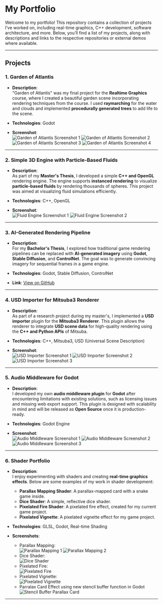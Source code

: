 # **My Portfolio**

Welcome to my portfolio! This repository contains a collection of projects I’ve worked on, including real-time graphics, C++ development, software architecture, and more. Below, you’ll find a list of my projects, along with descriptions and links to the respective repositories or external demos where available.

---

## **Projects**

### **1. Garden of Atlantis**  
- **Description**:  
  "Garden of Atlantis" was my final project for the **Realtime Graphics** course, where I created a beautiful garden scene incorporating rendering techniques from the course. I used **raymarching** for the water and clouds and implemented **procedurally generated trees** to add life to the scene.
  
- **Technologies**: Godot

- **Screenshot**:  
  ![Garden of Atlantis Screenshot 1](https://github.com/Joonnas/portfolio/blob/main/images/garden_of_atlantis/Atlantis_01.png)
  ![Garden of Atlantis Screenshot 2](https://github.com/Joonnas/portfolio/blob/main/images/garden_of_atlantis/Atlantis_02.png)
  ![Garden of Atlantis Screenshot 3](https://github.com/Joonnas/portfolio/blob/main/images/garden_of_atlantis/Atlantis_03.png)
  ![Garden of Atlantis Screenshot 4](https://github.com/Joonnas/portfolio/blob/main/images/garden_of_atlantis/Atlantis_04.png)

---

### **2. Simple 3D Engine with Particle-Based Fluids**  
- **Description**:  
  As part of my **Master's Thesis**, I developed a simple **C++ and OpenGL** rendering engine. The engine supports **instanced rendering** to visualize **particle-based fluids** by rendering thousands of spheres. This project was aimed at visualizing fluid simulations efficiently.

- **Technologies**: C++, OpenGL

- **Screenshot**:  
  ![Fluid Engine Screenshot 1](https://github.com/Joonnas/portfolio/blob/main/images/simple_3d_engine/Engine_01.png)
  ![Fluid Engine Screenshot 2](https://github.com/Joonnas/portfolio/blob/main/images/simple_3d_engine/Engine_02.png)

---

### **3. AI-Generated Rendering Pipeline**  
- **Description**:  
  For my **Bachelor's Thesis**, I explored how traditional game rendering pipelines can be replaced with **AI-generated imagery** using **Godot**, **Stable Diffusion**, and **ControlNet**. The goal was to generate convincing imagery for sequential frames in a game engine.

- **Technologies**: Godot, Stable Diffusion, ControlNet  
- **Link**: [View on GitHub](https://github.com/Joonnas/Godot_SDRendering/tree/master)

---

### **4. USD Importer for Mitsuba3 Renderer**  
- **Description**:  
  As part of a research project during my master's, I implemented a **USD importer** plugin for the **Mitsuba3 Renderer**. This plugin allows the renderer to integrate **USD scene data** for high-quality rendering using the **C++ and Python APIs** of Mitsuba.

- **Technologies**: C++, Mitsuba3, USD (Universal Scene Description)  

- **Screenshot**:  
  ![USD Importer Screenshot 1](https://github.com/Joonnas/portfolio/blob/main/images/usd_importer/Kubus_simple.png)
  ![USD Importer Screenshot 2](https://github.com/Joonnas/portfolio/blob/main/images/usd_importer/cbox_setting01_mitsuba_stratified_ssp144.png)
  ![USD Importer Screenshot 3](https://github.com/Joonnas/portfolio/blob/main/images/usd_importer/cbox_showcases.png)

---

### **5. Audio Middleware for Godot**  
- **Description**:  
  I developed my own **audio middleware plugin** for **Godot** after encountering limitations with existing solutions, such as licensing issues and missing web export support. This plugin is designed with scalability in mind and will be released as **Open Source** once it is production-ready.

- **Technologies**: Godot Engine

- **Screenshot**:  
  ![Audio Middleware Screenshot 1](https://github.com/Joonnas/portfolio/blob/main/images/godot_audio_middleware/AuditivGroup_DraggableContainer.png)
  ![Audio Middleware Screenshot 2](https://github.com/Joonnas/portfolio/blob/main/images/godot_audio_middleware/Auditiv_Actions.png)
  ![Audio Middleware Screenshot 3](https://github.com/Joonnas/portfolio/blob/main/images/godot_audio_middleware/Auditiv_Sound_Selection.png)

---

### **6. Shader Portfolio**  
- **Description**:  
  I enjoy experimenting with shaders and creating **real-time graphics effects**. Below are some examples of my work in shader development:

  - **Parallax Mapping Shader**: A parallax-mapped card with a snake game inside.
  - **Dice Shader**: A simple, reflective dice shader.
  - **Pixelated Fire Shader**: A pixelated fire effect, created for my current game project.
  - **Pixelated Vignette**: A pixelated vignette effect for my game project.

- **Technologies**: GLSL, Godot, Real-time Shading  

- **Screenshots**:
  - Parallax Mapping:  
    ![Parallax Mapping 1](https://github.com/Joonnas/portfolio/blob/main/images/shader/parallax_card.gif)
    ![Parallax Mapping 2](https://github.com/Joonnas/portfolio/blob/main/images/shader/parallax_card_snake.gif)
  - Dice Shader:  
    ![Dice Shader](https://github.com/Joonnas/portfolio/blob/main/images/shader/dice.gif)
  - Pixelated Fire:  
    ![Pixelated Fire](https://github.com/Joonnas/portfolio/blob/main/images/shader/pixelated_fire.gif)
  - Pixelated Vignette:  
    ![Pixelated Vignette](https://github.com/Joonnas/portfolio/blob/main/images/shader/pixelated_vignette.gif)
  - Parralax Card Effect using new stencil buffer function in Godot
    ![Stencil Buffer Parallax Card](https://github.com/Joonnas/portfolio/blob/main/images/shader/stencil_parallax_card_01.gif)

---
